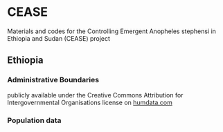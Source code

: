 # CEASE
Materials and codes for the Controlling Emergent Anopheles stephensi in Ethiopia and Sudan (CEASE) project

## Ethiopia

### Administrative Boundaries 

publicly available under the Creative Commons Attribution for Intergovernmental Organisations license on [humdata.com](https://data.humdata.org/dataset/cb58fa1f-687d-4cac-81a7-655ab1efb2d0)

### Population data

